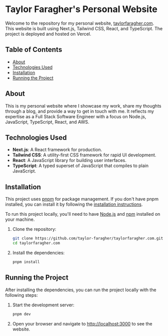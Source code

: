 # Taylor Faragher's Personal Website

Welcome to the repository for my personal website, [taylorfaragher.com](https://taylorfaragher.com). This website is built using Next.js, Tailwind CSS, React, and TypeScript. The project is deployed and hosted on Vercel.

## Table of Contents

- [About](#about)
- [Technologies Used](#technologies-used)
- [Installation](#installation)
- [Running the Project](#running-the-project)

## About

This is my personal website where I showcase my work, share my thoughts through a blog, and provide a way to get in touch with me. It reflects my expertise as a Full Stack Software Engineer with a focus on Node.js, JavaScript, TypeScript, React, and AWS.

## Technologies Used

- **Next.js**: A React framework for production.
- **Tailwind CSS**: A utility-first CSS framework for rapid UI development.
- **React**: A JavaScript library for building user interfaces.
- **TypeScript**: A typed superset of JavaScript that compiles to plain JavaScript.

## Installation

This project uses [pnpm](https://pnpm.io/) for package management. If you don't have pnpm installed, you can install it by following the [installation instructions](https://pnpm.io/installation).

To run this project locally, you'll need to have [Node.js](https://nodejs.org/) and [npm](https://www.npmjs.com/) installed on your machine.

1. Clone the repository:
    ```bash
    git clone https://github.com/taylor-faragher/taylorfaragher.com.git
    cd taylorfaragher.com
    ```

2. Install the dependencies:
    ```bash
    pnpm install
    ```

## Running the Project

After installing the dependencies, you can run the project locally with the following steps:

1. Start the development server:
    ```bash
    pnpm dev
    ```

2. Open your browser and navigate to [http://localhost:3000](http://localhost:3000) to see the website.

